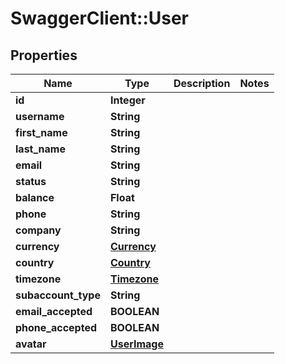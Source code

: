# SwaggerClient::User

## Properties
Name | Type | Description | Notes
------------ | ------------- | ------------- | -------------
**id** | **Integer** |  | 
**username** | **String** |  | 
**first_name** | **String** |  | 
**last_name** | **String** |  | 
**email** | **String** |  | 
**status** | **String** |  | 
**balance** | **Float** |  | 
**phone** | **String** |  | 
**company** | **String** |  | 
**currency** | [**Currency**](Currency.md) |  | 
**country** | [**Country**](Country.md) |  | 
**timezone** | [**Timezone**](Timezone.md) |  | 
**subaccount_type** | **String** |  | 
**email_accepted** | **BOOLEAN** |  | 
**phone_accepted** | **BOOLEAN** |  | 
**avatar** | [**UserImage**](UserImage.md) |  | 


